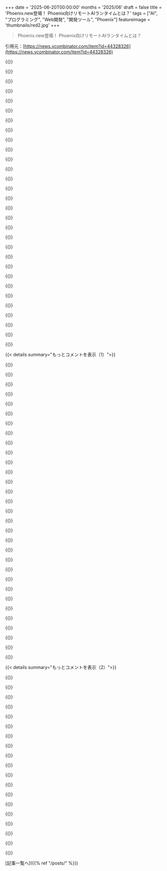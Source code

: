 +++
date = '2025-06-20T00:00:00'
months = '2025/06'
draft = false
title = 'Phoenix.new登場！ Phoenix向けリモートAIランタイムとは？'
tags = ["AI", "プログラミング", "Web開発", "開発ツール", "Phoenix"]
featureimage = 'thumbnails/red2.jpg'
+++

> Phoenix.new登場！ Phoenix向けリモートAIランタイムとは？

引用元：[https://news.ycombinator.com/item?id=44328326](https://news.ycombinator.com/item?id=44328326)




{{<matomeQuote body="いやー、俺長年php書いててさ、Elixir/Phoenixに興味あったんだけど、全然やる気出なくて。<br>この記事見たら「これでやんなきゃもうダメだ」って思ったんだよね。<br>そんでfly.io登録したら、なんと45分足らずでmulti-room tic tac toe gameをdeployedできた！<br>https://tic-tac-toe-cyber.fly.dev/<br>game作って、最初はsingle roomで試したらうまくいった。<br>次にmultiple roomsをdifferent git branchでaddしてみたら、これもgreat。<br>ElixirとかPhoenix、fly.ioへのdeployのことはvery littleしか知らないのに、もうnice looking appがdeployed and runningなんだよ。<br>I know a lot of devs will hate that this is possible, and it is up to me now to look at the steps it took to create this and really understand what is happening, which are broken down extremely simply for me…<br>I will do this because I want to learn。 I bet a lot of people won’t bother to do that。 But those people never would have had apps in the first place and now they can。 If they are creating fun experiences and not banking apps, I think that is still great。<br>you guys have been releasing amazing things for years only to be poorly replicated in other languages years later.. but you really outdid yourselves here。<br>I’m blown away。<br>edit: is there a way to see how much of my credits were used by building this？" userName="colecut" createdAt="2025/06/21 21:00:37" color="#ff33a1">}}




{{<matomeQuote body="This is amazing on multiple fronts！ I reset your usage, so the next round is on us！<br>We shipped credits the day before launch, so usage UI is still TBD, but should be out next week。<br>Thanks for the sharing your experience！" userName="chrismccord" createdAt="2025/06/22 01:17:00" color="#ff33a1">}}




{{<matomeQuote body="Hi Christ、is there any way to get more credits or BYO api key for anthoripic/openai？<br>Im trying to make Kahoot clone and already spend more that 40 in a couple hours。" userName="neoecos" createdAt="2025/06/26 05:15:32" color="#45d325">}}




{{<matomeQuote body="Was the graphic design created from prompts too？<br>It’s surprisingly nice, especially considering you spent 45 minutes on it。" userName="jonahx" createdAt="2025/06/21 21:23:13" color="#785bff">}}




{{<matomeQuote body="I told it that I wanted a two player tic tac toe game。<br>it give me a selection of ”styles” and I chose neon retro。<br>I probably could have been more creative and typed in my own suggestion。<br>Other than that, I said absolutely nothing about how I wanted the layout。<br>It came up with the idea of listing all active games on the homepage, with the number of players in each, all on its own。<br>I went from ”I want a two player tic tac toe game” to having one, and then added multiple rooms, and deployed it all in under 45 minutes, with little input other than that.." userName="colecut" createdAt="2025/06/21 21:28:08" color="#ff5733">}}




{{<matomeQuote body="Did you figure out how much credit was used？<br>I want to try this out, but $20 of credit can go quick doing agentic work。" userName="curiouser3" createdAt="2025/06/23 15:47:46" color="#ff33a1">}}




{{<matomeQuote body="I’m not sure exactly but I think I used nearly all of it。<br>I’ve seen others say they went through the full $20 within 45minutes to an hour。<br>They are supposed to be adding a way to monitor usage soon。" userName="colecut" createdAt="2025/06/23 22:28:24" color="#45d325">}}




{{<matomeQuote body="Phoenix creator here。<br>I’m happy to answer any questions about this！<br>Also worth noting that phoenix.new is a global Elixir cluster that spans the planet。<br>If you sign up in Australia, you get an IDE and agent placed in Sydney。" userName="chrismccord" createdAt="2025/06/20 15:54:24" color="#45d325">}}




{{<matomeQuote body="Amazing work。<br>Just a clarifying question since I’m confused by the branding use of ”Phoenix.new” (since I associate ”Phoenix” as a web framework for Elixir apps but this seems to be a lot more than that)。<br>”Phoenix.new”ってIDE？<br>”Phoenix.new”って...AI to help you create an app using the Phoenix web framework for Elixir？<br>”Phoenix.new”ってappをFly.ioでhosted/deployedするのrequires？<br>If that’s the case, maybe a naming like ”phoenix.flyio.new” would be better and extensible for any type of service Fly.io helps in deployment - Phoenix/Elixir being one)。<br>It is all 3 above？<br>And how does this compare to Tidewave.ai (created as presumably you know, by Elixir creator)？<br>Apologies if I’m possibility conflating topics here。" userName="tiffanyh" createdAt="2025/06/20 16:11:14" color="#ff33a1">}}




{{<matomeQuote body="Yes all 3。<br>It has been weird trying to position/brand this as we started out just going for full-stack Elixir/Phoenix and it became very clear this is already much bigger than a single stack。<br>That said, we wanted to nail a single stack super well to start and the agent is tailored for vibe’d apps atm。<br>I want to introduce a pair mode next for more leveled assistance without having to nag it。<br>You could absolutely treat phoenix.new as your full dev IDE environment, but I think about it less an IDE, and more a remote runtime where agents get work done that you pop into as needed。<br>Or another way to think about it, the agent doesn’t care or need the vscode IDE or xterm。<br>They are purely conveniences for us meaty humans。<br>For me, something like this is the future of programming。<br>Agents fiddling away and we pop in to see what’s going on or work on things they aren’t well suited for。<br>Tidewave is focused on improving your local dev experience while we sit on the infra/remote agent/codex/devin/jules side of the fence。<br>Tidewave also has a MCP server which Phoenix.new could integrate with that runs inside your app itself。" userName="chrismccord" createdAt="2025/06/20 17:04:41" color="#45d325">}}




{{<matomeQuote body="AI エージェントがプログラム書いて、俺たちは様子を見たり、苦手な部分を手伝う。これってプログラミングの未来だよね って意見があるけど正直 depressing だな。<br>「様子を見に pop in 」って、何から抜け出して？ 工場作業とかから？皮肉だね。" userName="tills13" createdAt="2025/06/21 01:26:53" color="">}}




{{<matomeQuote body="この project ってさ、普通の container で agent を動かすのと比べて、何が凄いの？利点は？" userName="beepbooptheory" createdAt="2025/06/20 20:04:21" color="">}}




{{<matomeQuote body="あーごめん、 dumb な質問で！<br>container 化の良さは知ってるけど、この project の特長を知りたかったんだ（ Elixir に合わせた prompting 以外で）。<br>でも分かったよ、説明してくれてありがとう。<br>visionary な仕事だね！俺は懐事情で使えないけど、こういう新しいものにはいつも興味津々さ！<br>重ね重ねごめんね。 release おめでとう、良い一日を！" userName="beepbooptheory" createdAt="2025/06/20 21:09:51" color="">}}




{{<matomeQuote body="まだ初期段階なのは分かってるけど、個人的な must-have wishlist はこれ！<br>・なんとか local で動かせること。自分の IDE とか tool を使いたいんだ。 browser IDE は正直苦手。<br>・全ての code を手に入れて、どこでも自分で deploy できること。<br>追記： Elixir/Phoenix 界隈の動画が、20年前の”15-minute rails blog”みたいで好きなんだ。 marketing bullshit じゃなく、実際に自分たちが作ったものを使ってるのがいいね。" userName="troupo" createdAt="2025/06/20 16:00:34" color="#785bff">}}




{{<matomeQuote body="AI に仕事を取られるのは depressing ってよりは concerning だと思うんだ。<br>多くの人がこのことを open に話さないのが心配。<br>どうやって沢山の仕事を再構築するのか、仕事が見つからない人たちの経済的な未来は？ もっと真剣に考えて、状況を受け入れるべきだ。<br>これは避けられないこと。 positive に新しい未来を探しに行こうぜ。" userName="brainless" createdAt="2025/06/21 05:00:43" color="#785bff">}}




{{<matomeQuote body="希望としてはさ、 pool サイドで margaritas 飲んでるだろうね…<br>でも、そんな自由を保てるかは怪しいな。" userName="abrookewood" createdAt="2025/06/21 02:21:10" color="">}}




{{<matomeQuote body="分かった！<br>何を見落としてるか分かるまで、読み続けるよ！<br>もう一回、 good job！" userName="beepbooptheory" createdAt="2025/06/20 21:30:14" color="">}}




{{<matomeQuote body="Jevons Paradox について調べて読んでみて。" userName="seanhandley" createdAt="2025/06/21 07:39:45" color="">}}




{{<matomeQuote body="AIとかの効率化・自動化って、結局みんなを豊かにしないよ。仕事は減るし、裕福な人だけが得するんだ。短期的に楽になるだけかもね。" userName="dkersten" createdAt="2025/06/21 07:08:10" color="">}}




{{<matomeQuote body="セキュリティとか、コードをAIの学習に使うかって話が見当たらないんだけど、ポリシーはどうなってるの？確認したいな。" userName="Snakes3727" createdAt="2025/06/20 17:50:37" color="#38d3d3">}}




{{<matomeQuote body="ローカルからのコード操作はハンバーガーメニューからgit clone＼copy git pushでできるよ。GitHub連携でPRsワークフローも可能。Phoenix.new本体のローカル実行は考えてないけど、SSHでのランタイムアクセスは優先度高いよ。ローカルvscodeとかでリモート開発できるかもね。" userName="chrismccord" createdAt="2025/06/20 16:06:27" color="#38d3d3">}}




{{<matomeQuote body="Indeed、高い給料払ってくれる雇い主なんていないでしょ？利益は創業者＼投資家と顧客に行って、SWEsみたい中間職はいらなくなるかも。新しい機会があるかもだけど、それはまだ分からないね。" userName="freedomben" createdAt="2025/06/21 10:38:45" color="">}}




{{<matomeQuote body="＞In economics、Jevons paradox（ジェボンズのパラドックス）みたいに、技術で効率化すると全体の需要が増えることがあるんだ。<br>ソフトウェア開発も、効率化でアプリ開発者が増えて全体のコード量は増えるかも。でも、CS-grad software engineerは必要なくなる可能性もあるよね。石炭採掘ロボットみたいなもんで、石炭需要は増えても炭鉱夫の仕事はなくなる、みたいな。AIはsenior engineersをすぐには代替できないって意見も、数年で変わるかもね。Jevon’s Paradoxはsoftwareには当てはまるだろうけど、SWEsには当てはまらないと思うな。https:＼＼en.wikipedia.org＼wiki＼Jevons_paradox" userName="freedomben" createdAt="2025/06/21 10:28:53" color="#38d3d3">}}




{{<matomeQuote body="AIが作ったアプリって、Fly.ioにどれくらい依存してるの？" userName="cosmic_cheese" createdAt="2025/06/20 17:41:52" color="">}}




{{<matomeQuote body="＞Running phoenix.new itself locally isn’t something we’re planning<br>ってことは、open sourceにする計画もないってこと？" userName="prophesi" createdAt="2025/06/20 16:47:54" color="">}}




{{<matomeQuote body="Everything starts as a stock phx.new app which use sqlite by default。Nothing is specific to fly。git clone urlをcopyしてpaste、cd＆＆mix deps.get＆＆mix phx.serverすればlocallyでthe app will just work。" userName="chrismccord" createdAt="2025/06/20 17:45:32" color="#ff5733">}}




{{<matomeQuote body="how are they isolating ai agent state from app-level processes without breaking BEAM’s supervision guarantees? これってどうやってるの？" userName="b0a04gl" createdAt="2025/06/20 16:59:04" color="#ff5c5c">}}




{{<matomeQuote body="Phoenixマジ最高！使うたびにどんどん好きになるよ。これの料金どうなってんの？Flyの通常インスタンス料金だけ？それともAIとか環境の追加コストもある？あと、これって複数のプロジェクトで別々のドメインで使えるの？" userName="finder83" createdAt="2025/06/20 17:07:17" color="#38d3d3">}}




{{<matomeQuote body="Phoenix.new環境にはヘッドレスChromeブラウザがあって、AIエージェントが操作できるらしいね。UIいじったり、ページ内容やJavaScriptの状態、サーバーログまで同時に見れるってすごい。このヘッドレスChromeとエージェント、Cursorみたいなの使ってローカルでも動かせないのかな？" userName="joevandyk" createdAt="2025/06/20 18:43:50" color="#785bff">}}




{{<matomeQuote body="Fly APIで独立した環境を用意するのって何かコツある？Phoenix.newみたいなのを、ローコードのサーバーレスワークフローシステムで作ってみたいんだよね。" userName="mrdoops" createdAt="2025/06/20 17:00:02" color="#ff5733">}}




{{< details summary="もっとコメントを表示（1）">}}

{{<matomeQuote body="これってFLAME使ってるってことでOK？Elixirのホストアプリを、エージェントのシェルとかランタイムからどうやって安全に守ってるの？" userName="jonator" createdAt="2025/06/20 20:19:40" color="#ff5c5c">}}




{{<matomeQuote body="これじゃあ起業家とか投資家も楽にはならないだろうね。もしプロンプトをいくつか打つだけでプロダクトが作れちゃうなら、お客さんはプロダクトを買うんじゃなくて、自分でプロンプト書いちゃうから。" userName="neuderrek" createdAt="2025/06/21 11:36:32" color="">}}




{{<matomeQuote body="今回の件ではFLAMEは使ってないよ。エージェントはアプリとかIDEとか計算リソースとは完全に別で動いてる。Phoenix Channels経由で、みんなのランタイムと通信して操作する仕組みだよ。" userName="chrismccord" createdAt="2025/06/20 20:39:13" color="#785bff">}}




{{<matomeQuote body="俺たちのソフトウェアエンジニアの仕事はどうなんの？これからはエージェントのチームを管理するってこと？" userName="scottrblock" createdAt="2025/06/21 02:54:49" color="">}}




{{<matomeQuote body="これめっちゃクールじゃん！たぶん一番革新的なのは2つだね。1つ目はリモートエージェント。コンテナ化された環境でAIが自由に動けるから、ユーザーの許可なしでも大丈夫（まあGitの履歴編集とか危険なことはできちゃうかもだけど）。これ単体でもサービスにできると思う。ローカルでもリモートでも隔離環境をサクッと立ち上げてAIを走らせたいね。並列実行も簡単にできそう。<br>2つ目はFlyとの連携の深さ。みんなAIを自分たちの製品にゴリゴリ組み込もうとしてるじゃん？ChatGPTに聞いてコピペじゃなくて、使ってる製品の中で直接、自分のデータとかツールを使って操作できるべきだよね。これはまさにWebアプリのデプロイでそれをやってるってこと。" userName="ativzzz" createdAt="2025/06/20 18:39:47" color="#ff5733">}}




{{<matomeQuote body="Kasm workspacesっての見てみたら？リモートでDockerベースのLinuxデスクトップを立ち上げるのにすごく良い感じだよ。AI開発環境としてもバッチリ。ホームディレクトリの永続化もできるし、ちょっと設定すればBrewとかのパッケージも永続化できるらしい。<br>https://hub.docker.com/r/linuxserver/kasm<br>https://www.reddit.com/r/kasmweb/comments/1l7k2o8/workaround..." userName="indigodaddy" createdAt="2025/06/20 19:21:56" color="#45d325">}}




{{<matomeQuote body="最近Google Julesを試したんだけど、似たアプローチだよ。VMを立ち上げてタスクをこなす感じ。<br>インフラは扱わないからホスティング機能はないんだ。いくつか小さいタスクを設定して、後で確認して、OKならGitHubの新しいブランチを見る、って流れ。<br>PRを出して、ローカルで必要ならチェックしてマージするんだ。" userName="brainless" createdAt="2025/06/21 05:07:49" color="#ff5733">}}




{{<matomeQuote body="多くの人はまだasync agent workflowを体験したことないし、正直大手プロバイダーもここ1～2ヶ月まで提供してなかったしね。<br>エージェントに熱狂的になるかどうかの予測要因の一つだと僕は思うんだ。<br>コンテナ化なんて大したことないと思うかもしれないけど、この分野はすごく新しくて動きが速いから、既存技術との組み合わせが人を驚かせることがあるんだよ。" userName="kasey_junk" createdAt="2025/06/20 23:36:12" color="">}}




{{<matomeQuote body="イノベーションというよりは流行りって感じかな。<br>Fly連携の多くは、claude codeにFly CLIのドキュメントを調べてもらうだけで実現できると思うんだ。" userName="throwaway314155" createdAt="2025/06/21 03:15:43" color="">}}




{{<matomeQuote body="「これが未来なのか」って葛藤してる。<br>灌漑分析のPhoenixアプリ開発に一日中取り組んでたんだ。<br>最近は、「月20ドルで何ができるか」って感じでZedとそのgenetic offeringsを試してるよ。<br>Elixirコードはほとんど書いてくれない。たまに任せるけど、結局書き直すことが多いんだ。Elixirは楽しいし、意図されたプログラミングモデルを使うのは啓発的だよ。<br>でもHEEX関連は大量に書かせるね。後で手直しはするけど。<br>CSSとHTMLのニュアンスを全部覚えたいとは思わないんだ。そして、それを書くのがプログラミング史上最悪の構文体験だと思う。<br>Agentic codingは、プログラミングがいかに悪化したかの告発だと見てるんだ。<br>価値がないとは言わないけど、魅力の大きな部分は、ウェブ技術がまるで法曹界の専門用語みたいで、ブラウザに予測不能な形で飲み込まれる隠れたバグだらけだからじゃないかな。<br>諦めて、主要ツールに確率的に正しいことをさせることにしたなんて、驚きじゃない？<br>どうせ自分たちで正確にやるよりも確率的に正しい方がマシだったりするしね。" userName="travisgriggs" createdAt="2025/06/21 02:50:09" color="#785bff">}}




{{<matomeQuote body="あっという間にクレジット使い果たしちゃった。<br>使い始めの数分は、本来あるべき姿を垣間見た気がしたけど、それ以外はUIの基本的なことすら上手くいかない時間が長くて、気づいたら終わってた。<br>20ドルで90分くらいって、自分のコンピューターで全部コントロールできるのに比べて全然価値がないよ。<br>いまだに、作成されたコードベースの最新版をローカルにクローンできないんだ。<br>それと、Flyのドキュメントがほとんどないこと、使用量メーターがないこと、有料なのに無償サポートもないこと（？）、この辺りでFlyを避けたい気持ちになった。<br>Phoenix.new以外のFlyの多くのこと、特にトンネルと開発体験は良いと思ってるから残念だよ。" userName="itsautomatisch" createdAt="2025/06/21 13:28:48" color="#45d325">}}




{{<matomeQuote body="わー、これを見られてすごく嬉しいし、試すのが楽しみだよ。<br>Elixirファンとして、LLMがPythonやJSみたいな大きな言語ほどElixirをうまく書けないから、Elixirが遅れをとるんじゃないかって心配してたんだ。<br>だから、この問題の解決に向けてこんなに積極的に取り組んでくれてるのを見て、本当に嬉しい。<br>僕たちはきっと大丈夫だ。" userName="arrowsmith" createdAt="2025/06/20 15:00:46" color="">}}




{{<matomeQuote body="さらに…遅れをとる心配？ LiveView、Phoenix、Elixir、OTPは大好きだけど、エコシステムは放棄されたパッケージの荒野だよ。<br>Phoenix.newがその問題を解決するのに役立つなら、その努力は大賛成。<br>でも、そうでなければ、Elixirのコミュニティリーダーたちの唯一の焦点は、ベースを増やすためのインセンティブとダイナミクスを作り出すことに絞るべきだね。<br>例えば、TypeScriptのMastraやPythonのPydanticAIと比べてみて。Elixirには何もない。<br>ここで批判したいわけじゃないんだ。単に残念なだけで、そうでなければこれに匹敵するものはないと思ってるから。" userName="mrcwinn" createdAt="2025/06/20 15:35:45" color="#38d3d3">}}




{{<matomeQuote body="どの言語も放棄されたパッケージの荒野だよ。つまり、何年もメンテナンスされてないものがものすごくたくさんあるってこと。それは全部マインドシェア次第だね。<br>サイズに対しては、Elixirはかなり頑張ってると思うな。" userName="uncircle" createdAt="2025/06/20 15:44:47" color="">}}




{{<matomeQuote body="ここ数週間、新しいプロトタイププロジェクトを組むためにLLMにどっぷり浸かってるんだ。<br>Zed（github copilot経由）のClaude Sonnet 3.7だけを使ってるんだけど、これが最高だよ。<br>たまにちょっと古風なことをやろうとすることもあるけど、特に大きな問題はないね。<br>LiveViewで新しい機能を丸ごと吐き出すのもすごく得意だよ。<br>全体的に見て、すごく生産的な体験だったし、少なくとも同じ規模のPythonやNextjsアプリケーションでの最近の作業と同等かそれ以上だね。<br>主に一般的でよく理解されてるパッケージを使ってるから有利だと思う。<br>あと、Phoenixプロジェクトの初期設定は自分でやったから、変な方向に脱線しようとしなかったのも良かった点かな。" userName="bluehatbrit" createdAt="2025/06/20 17:19:05" color="#ff5733">}}




{{<matomeQuote body="Theoって人が動画でNext.jsとPythonはLLMに強いって言ってたけど、モデルがちゃんと推論できんなら別にいけるんじゃね？" userName="zorrolisto" createdAt="2025/06/20 15:31:25" color="">}}




{{<matomeQuote body="Zedの20ドルプラン使ってる？ 月500プロンプトで足りる？ ZedとClaudeの20ドルプランどっちか迷ってて、Zedの方がコスパ良くね？" userName="indigodaddy" createdAt="2025/06/20 19:47:38" color="">}}




{{<matomeQuote body="Elixirってパッケージのメンテ悪すぎ。<br>すぐ開発始められるかって聞かれたら「無理」ってなること多いんだよね。公式ライブラリとか無いし。<br>Elixirは規模の割に上手くやってる、じゃなくて、規模が小さいからダメなんだよ。どうすりゃいいの？" userName="mrcwinn" createdAt="2025/06/20 17:30:00" color="#ff33a1">}}




{{<matomeQuote body="ZedのClaudeプランとClaude Code使ったけど全然違うわ。<br>Zedはポチって放置、後で見直す感じ。Claude Codeは一つずつ確認するから丁寧だけどめんどい。<br>Zedはコンテキストウィンドウ狭いのがネック、Claude Codeは5時間でリセットされる。<br>OpenAIのCodexも試してるよ。Zedが一番使いやすいけど、Burn modeは使うな、絶対だ！" userName="jostylr" createdAt="2025/06/21 13:10:04" color="#785bff">}}




{{<matomeQuote body="モデルは推論できないってんなら、LLM企業がサイト荒らしてるのにムカつくし、クロール用に偽コード流してポイズニングすれば？<br>モデルは推論できねーんだよ！<br>俺みたいにイライラしてるヤツらが、知らず知らずのうちに偽コードばらまいて、ポイズニングしてんのかもな。" userName="dingnuts" createdAt="2025/06/20 15:48:55" color="">}}




{{<matomeQuote body="Elixirのエコシステムでメンテされてないとか、足りないパッケージって具体的に何？ 教えて欲しいんだけど。" userName="prophesi" createdAt="2025/06/20 19:05:11" color="">}}




{{<matomeQuote body="ClaudeがElixir、特にLiveViewのフルスタックアプリ得意って変なネタだろ。<br>ClaudeはElixirを壊すんだよ。" userName="bad_haircut72" createdAt="2025/06/20 16:34:16" color="">}}




{{<matomeQuote body="Claude CodeってPhoenixとかLiveViewにめちゃくちゃいいよ。<br>俺が知らなかったElixirの新しいテクニックとか教えてくれるし。" userName="heeton" createdAt="2025/06/20 16:44:09" color="#38d3d3">}}




{{<matomeQuote body="YouTubeにClaude CodeとTidewave.aiのElixir/Rails用MCP使って、Cursorでコード一切書かずにLive pollingアプリ作った動画があるよ。<br>2時間で全部見れる。" userName="rramon" createdAt="2025/06/20 15:37:04" color="#ff33a1">}}




{{<matomeQuote body="LLMがうまくElixir書けないのが、今一番のElixirの売りかもね笑。" userName="acedTrex" createdAt="2025/06/20 15:51:27" color="">}}




{{<matomeQuote body="原理的にはLLMはイミュータブル言語の方が得意なはずだよ。遠い関数呼び出しで値が変わる心配がないからね。" userName="throwawaymaths" createdAt="2025/06/20 15:26:37" color="">}}




{{<matomeQuote body="経験上、Elixirもその端っこにいると思うよ。GGPが6ヶ月更新ないパッケージを”メンテされてない”とか”死んでる”って思うのは、JavaScript界隈出身だからかな？あそこは何でも…ねぇ？" userName="spiderice" createdAt="2025/06/20 16:20:10" color="">}}




{{<matomeQuote body="こういうこと言うの変だし、よく見るんだよね。ライブラリは2週間ごとに更新しないとダメって思わされてるの最悪だわ。バージョン番号上げただけで、もう完成してるライブラリより優れてると思うの？そういう風に考える人がいるなんて、マジで信じられない。" userName="mervz" createdAt="2025/06/20 21:12:04" color="">}}




{{<matomeQuote body="でもモデルはツールを実行できるから、コードを実行して、期待した出力が得られなかったら、その悪いコードを学習データから除外するんじゃないの？" userName="fragmede" createdAt="2025/06/20 15:51:49" color="">}}




{{<matomeQuote body="無料プランでGitHub Copilot経由で使ってるよ。仕事だから会社が払ってるしね。<br>その前に小さいプロジェクトやった時は、Zed経由で無料枠の50回制限に9割くらいで達したんだ。簡単なファイル共有アプリだったんだけど、まともなUIとかS3連携とか作ってくれた。少し手を入れる必要はあったけど、50回のプロンプトでどこまでできたか驚いたよ。<br>制限の計算方法よく分かんないけどね。多分実際はもっとたくさんプロンプト打ったと思う。<br>500回/月でも、LLMに全部任せようとしたら物足りないかも。でも、個人的に金を払うの検討してるLLM製品はこれが初めて。Zedとの連携が良いんだよね、Claudeより。コード変更のハイライトとかすごく良いし。<br>ちょっと長くなっちゃった、ごめんね！" userName="bluehatbrit" createdAt="2025/06/20 20:25:32" color="#45d325">}}

{{</details>}}




{{< details summary="もっとコメントを表示（2）">}}

{{<matomeQuote body="これ？https://www.youtube.com/live/V2b6QCPgFTk" userName="rahimnathwani" createdAt="2025/06/20 17:30:27" color="">}}




{{<matomeQuote body="経験上、LLMが苦手なのはイミュータブルじゃなくて関数型の部分だよ。どんなLLMだってイミュータブルなC#は書ける、学習データが山ほどあるからね。" userName="bevr1337" createdAt="2025/06/20 15:31:46" color="">}}




{{<matomeQuote body="Elixirでも同じだよ。”メンテされてない”パッケージでも結構動くんだよね。" userName="arrowsmith" createdAt="2025/06/20 16:16:07" color="">}}




{{<matomeQuote body="全然初心者だけど興味ある人向けの、良い始め方ってある？" userName="ferfumarma" createdAt="2025/06/21 14:28:03" color="">}}




{{<matomeQuote body="Claude 3.5はElixir/Phoenixのコードをすごく上手に作るよ。3.7はあんまり試してないけど、これからもっと良くなると思うな。" userName="pawelduda" createdAt="2025/06/20 16:46:59" color="#45d325">}}




{{<matomeQuote body="Ruby開発者だったことないでしょ。”このライブラリ、8日間更新されてないけど、まだメンテされてるの？”って感じなんだよ。" userName="sodapopcan" createdAt="2025/06/21 20:31:24" color="#38d3d3">}}




{{<matomeQuote body="どうでもいいことに時間とエネルギーを浪費したから、他の人が何に集中するかはあんまり批判できないけど、コミュニティリーダーが積極的に「反労働者」的なツールを作るのは本当に嫌な気分だよ。Fly.ioが軍隊向けの兵器システムを作り始めたら、もっと葛藤するだろうね。彼らのリーダーの考え方からすると、それも驚きじゃないだろうけど。" userName="krainboltgreene" createdAt="2025/06/20 16:24:05" color="#45d325">}}




{{<matomeQuote body="Chrisか僕が「反労働者」と思ってたら、これに取り組んでないよ。彼は10年以上Phoenixで開発者の人生を良くしてきた。僕の経験は違うかも。まだ作られてないソフトは山ほどある。LLMで早く作れると、僕は有能になる。今のところ、同僚の仕事を奪ってないし、彼らも有能になった。1年前より早く良いツールを作れる。<br>自動化が人生を混乱させるのはわかる。スキルの価値を下げる面もある。でも僕の経験では、開発者向け自動化は他のスキルの価値も上げたよ。作り手のためのツールを作るのは「反労働者」じゃないと思う。" userName="mrkurt" createdAt="2025/06/20 17:20:11" color="#45d325">}}




{{<matomeQuote body="＞まだ作られていない、人々の人生をほんの少しでも良くするソフトウェアは膨大にある。存在すべきものの99.999％はまだない。<br>＞自動化が人々の人生を混乱させる。<br>君は自動化と、こういう会社が目指すものの違いを知ってるでしょ。彼らが労働者の生産性を上げる織機じゃなくて、労働者を置き換えて二度と賃金を払わなくて済むようにしたいんだって分かってるはずだよ。" userName="krainboltgreene" createdAt="2025/06/20 17:52:07" color="#45d325">}}




{{<matomeQuote body="労働者に仕事を与えて福祉を上げる代わりに、別にお金を使うってことか。誰もが薄々感じてた本音を、はっきり言っちゃってるね。" userName="tptacek" createdAt="2025/06/20 18:07:44" color="">}}




{{<matomeQuote body="まさにその通り！ ソフトがいっぱい作られるほど、ソフトへの需要や作れる種類も増えるんだよ。これはまさに、ポジティブサム（プラスの合計）で成長を考えるか、希少性や現状維持で考えるかの違いだね。" userName="jonator" createdAt="2025/06/20 17:45:34" color="">}}




{{<matomeQuote body="そうかもね。でも、お金持ちにとってはゼロサム（合計ゼロ）なんだよ。 バイデン政権の時に一番低い賃金の人の給料が上がったら、雇い主たちはもう発狂してたもんね。" userName="hooverd" createdAt="2025/06/22 05:56:34" color="">}}




{{<matomeQuote body="AIが労働者の敵だって考えるのと同じ理屈なら、ソフト全部も労働者の敵だって考えることになるはずだよね。" userName="yunwal" createdAt="2025/06/20 17:52:19" color="">}}




{{<matomeQuote body="あなたが反論してるその主張（多分コメント4のこと）は、私が今の仕事選んだのが正解だったか迷うくらい響いたんだ。だから、どこがおかしいと思うのか、詳しく説明してほしいな。それだけの価値はあるはずだよ。" userName="mwcampbell" createdAt="2025/06/20 21:52:00" color="">}}




{{<matomeQuote body="あなたに同意したい気持ちはあるんだ。社会主義者だしね。でも、この点（AIとソフト全体の話）について、誠実な反論を聞かせてほしいな。ソフトがいろんな仕事（タイピストとかハリウッドのモデルメーカーとか）を自動化してきたのは明らかだよね。今違うのは、私たちソフトを作る側の仕事が危ないってことだ。これはちょっと大げさかもだけど、ある程度は本当。自分の仕事が危なくなって初めて感じ方が違うのは分かるよ。AIには悪い面がいっぱいあるだろうけど、それがコメント4の人の指摘を否定する理由にはならないんじゃない？" userName="revenant718" createdAt="2025/06/23 17:28:55" color="#ff5733">}}




{{<matomeQuote body="いくつか言いたい。まず、タイピストや特撮モデルメーカーは今もいる。次に、プログラマーは自動化で仕事がなくなる心配はない。そして、今のAIサービスは全然続かないと思う。この記事の元の考えは、プログラマーの作業を減らして、空いた時間でもっといろんな仕事をしようってことだよね。それには同意できる！ でもさ、プログラマーをもっと増やせばいいんじゃない？ なんでしないんだ？ 私の街には1万8千人もホームレスがいるのに、一人当たりの仕事を楽にする前に、彼らにスキルを学ぶチャンスを与えるべきじゃないのか？<br>あと、生成AIは労働者を全部なくすために作られたものだ。そこに流れるお金は、労働者階級を消し去りたい億万長者たちの懐に入る。俺が職場で、同僚の仕事を助けるツールを作る時は、その人をクビにしようとは思わないけどね。" userName="krainboltgreene" createdAt="2025/06/24 05:20:10" color="#785bff">}}




{{<matomeQuote body="退屈で面倒な作業は自動化して、人間は戦略とか方向性、デザイン、GTMみたいな難しい問題に集中できるようになるって考えればいいんじゃないかな。人間が自分でコードをカタカタ打つ時代はもうすぐ終わりだよ。それは20世紀にタイプライターで仕事してた秘書たちの時代が終わったのに似てるね。" userName="jonator" createdAt="2025/06/20 17:44:25" color="">}}




{{<matomeQuote body="（コメント9への皮肉）労働者をクビにするのが目標の資本家と働く中で、業界の人が自分を納得させるためにどんな話（言い訳）をしてるか、俺は知ってるよ。「タイプライターの秘書」みたいな、ツールが進化してきた歴史に対する君の浅い理解は、将来ちょっとした慰めになるだろうね。" userName="krainboltgreene" createdAt="2025/06/20 17:55:04" color="">}}

{{</details>}}



[記事一覧へ]({{% ref "/posts/" %}})
